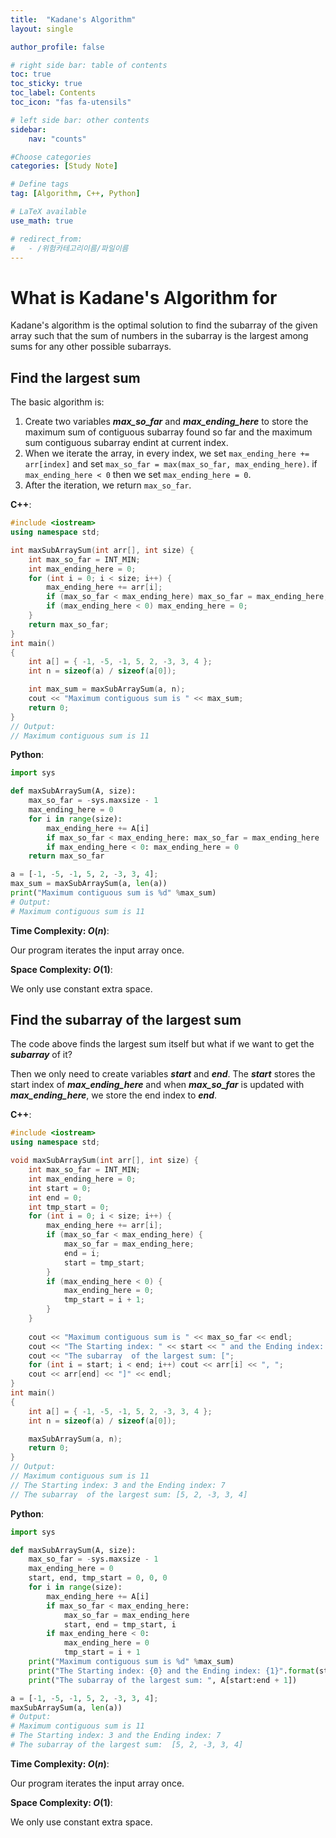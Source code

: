 ```yaml
---
title:  "Kadane's Algorithm"
layout: single

author_profile: false

# right side bar: table of contents
toc: true
toc_sticky: true
toc_label: Contents
toc_icon: "fas fa-utensils"

# left side bar: other contents
sidebar:
    nav: "counts"

#Choose categories
categories: [Study Note]

# Define tags
tag: [Algorithm, C++, Python]

# LaTeX available
use_math: true

# redirect_from:
#   - /위험카테고리이름/파일이름
---
```


# What is Kadane's Algorithm for

Kadane's algorithm is the optimal solution to find the subarray of the given array such that the sum of numbers in the subarray is the largest among sums for any other possible subarrays.

## Find the largest sum

The basic algorithm is:

1. Create two variables ***max_so_far*** and ***max_ending_here*** to store the maximum sum of contiguous subarray found so far and the maximum sum contiguous subarray endint at current index.
2. When we iterate the array, in every index, we set `max_ending_here += arr[index]` and set `max_so_far = max(max_so_far, max_ending_here)`. if `max_ending_here < 0` then we set `max_ending_here = 0`. 
3. After the iteration, we return `max_so_far`.

**C++**:

~~~c++
#include <iostream>
using namespace std;

int maxSubArraySum(int arr[], int size) { 
    int max_so_far = INT_MIN;
    int max_ending_here = 0;
    for (int i = 0; i < size; i++) {
        max_ending_here += arr[i];
        if (max_so_far < max_ending_here) max_so_far = max_ending_here;
        if (max_ending_here < 0) max_ending_here = 0;
    }
    return max_so_far;
}  
int main()
{
    int a[] = { -1, -5, -1, 5, 2, -3, 3, 4 };
    int n = sizeof(a) / sizeof(a[0]);

    int max_sum = maxSubArraySum(a, n);
    cout << "Maximum contiguous sum is " << max_sum;
    return 0;
}
// Output:
// Maximum contiguous sum is 11 
~~~

**Python**:

~~~python
import sys

def maxSubArraySum(A, size):
    max_so_far = -sys.maxsize - 1
    max_ending_here = 0
    for i in range(size):
        max_ending_here += A[i]
        if max_so_far < max_ending_here: max_so_far = max_ending_here
        if max_ending_here < 0: max_ending_here = 0
    return max_so_far

a = [-1, -5, -1, 5, 2, -3, 3, 4];
max_sum = maxSubArraySum(a, len(a))
print("Maximum contiguous sum is %d" %max_sum)
# Output:
# Maximum contiguous sum is 11
~~~

**Time Complexity: $O(n)$**:

Our program iterates the input array once.

**Space Complexity: $O(1)$**:

We only use constant extra space.

## Find the subarray of the largest sum

The code above finds the largest sum itself but what if we want to get the ***subarray*** of it?

Then we only need to create variables ***start*** and ***end***. The ***start*** stores the start index of ***max_ending_here*** and when ***max_so_far*** is updated with ***max_ending_here***, we store the end index to ***end***.

**C++**:

~~~c++
#include <iostream>
using namespace std;

void maxSubArraySum(int arr[], int size) { 
    int max_so_far = INT_MIN;
    int max_ending_here = 0;
    int start = 0;
    int end = 0;
    int tmp_start = 0;
    for (int i = 0; i < size; i++) {
        max_ending_here += arr[i];
        if (max_so_far < max_ending_here) {
            max_so_far = max_ending_here;
            end = i;
            start = tmp_start;
        }
        if (max_ending_here < 0) {
            max_ending_here = 0;
            tmp_start = i + 1;
        }
    }
    
    cout << "Maximum contiguous sum is " << max_so_far << endl;
    cout << "The Starting index: " << start << " and the Ending index: " << end << endl;
    cout << "The subarray  of the largest sum: [";
    for (int i = start; i < end; i++) cout << arr[i] << ", ";
    cout << arr[end] << "]" << endl;
}  
int main()
{
    int a[] = { -1, -5, -1, 5, 2, -3, 3, 4 };
    int n = sizeof(a) / sizeof(a[0]);

    maxSubArraySum(a, n);
    return 0;
}
// Output:
// Maximum contiguous sum is 11
// The Starting index: 3 and the Ending index: 7
// The subarray  of the largest sum: [5, 2, -3, 3, 4]
~~~

**Python**:

~~~python
import sys

def maxSubArraySum(A, size):
    max_so_far = -sys.maxsize - 1
    max_ending_here = 0
    start, end, tmp_start = 0, 0, 0
    for i in range(size):
        max_ending_here += A[i]
        if max_so_far < max_ending_here:
            max_so_far = max_ending_here
            start, end = tmp_start, i
        if max_ending_here < 0:
            max_ending_here = 0
            tmp_start = i + 1
    print("Maximum contiguous sum is %d" %max_sum)
    print("The Starting index: {0} and the Ending index: {1}".format(start, end))
    print("The subarray of the largest sum: ", A[start:end + 1])

a = [-1, -5, -1, 5, 2, -3, 3, 4];
maxSubArraySum(a, len(a))
# Output:
# Maximum contiguous sum is 11
# The Starting index: 3 and the Ending index: 7
# The subarray of the largest sum:  [5, 2, -3, 3, 4]
~~~

**Time Complexity: $O(n)$**:

Our program iterates the input array once.

**Space Complexity: $O(1)$**:

We only use constant extra space.
